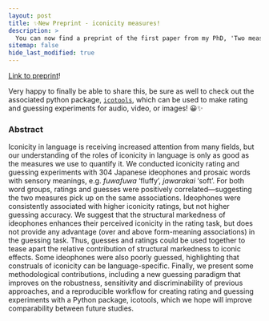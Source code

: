 ```yaml
---
layout: post
title: ✨New Preprint - iconicity measures!
description: >
  You can now find a preprint of the first paper from my PhD, 'Two measures are better than one: combining iconicity ratings and guessing experiments for a more nuanced picture of iconicity in the lexicon' on OSF Preprints!
sitemap: false
hide_last_modified: true
---
```


[Link to preprint](https://osf.io/rpf6d/)!

Very happy to finally be able to share this, be sure as well to check out the associated python package, [`icotools`](https://github.com/BonnieMcLean/IcoTools), which can be used to make rating and guessing experiments for audio, video, or images! 😀✨

### Abstract

Iconicity in language is receiving increased attention from many fields, but our understanding of the roles of iconicity in language is only as good as the measures we use to quantify it. We conducted iconicity rating and guessing experiments with 304 Japanese ideophones and prosaic words with sensory meanings, e.g. *fuwafuwa* ‘fluffy’, *jawarakai* ‘soft’. For both word groups, ratings and guesses were positively correlated—suggesting the two measures pick up on the same associations. Ideophones were consistently associated with higher iconicity ratings, but not higher guessing accuracy. We suggest that the structural markedness of ideophones enhances their perceived iconicity in the rating task, but does not provide any advantage (over and above form-meaning associations) in the guessing task. Thus, guesses and ratings could be used together to tease apart the relative contribution of structural markedness to iconic effects. Some ideophones were also poorly guessed, highlighting that construals of iconicity can be language-specific. Finally, we present some methodological contributions, including a new guessing paradigm that improves on the robustness, sensitivity and discriminability of previous approaches, and a reproducible workflow for creating rating and guessing experiments with a Python package, icotools, which we hope will improve comparability between future studies.
